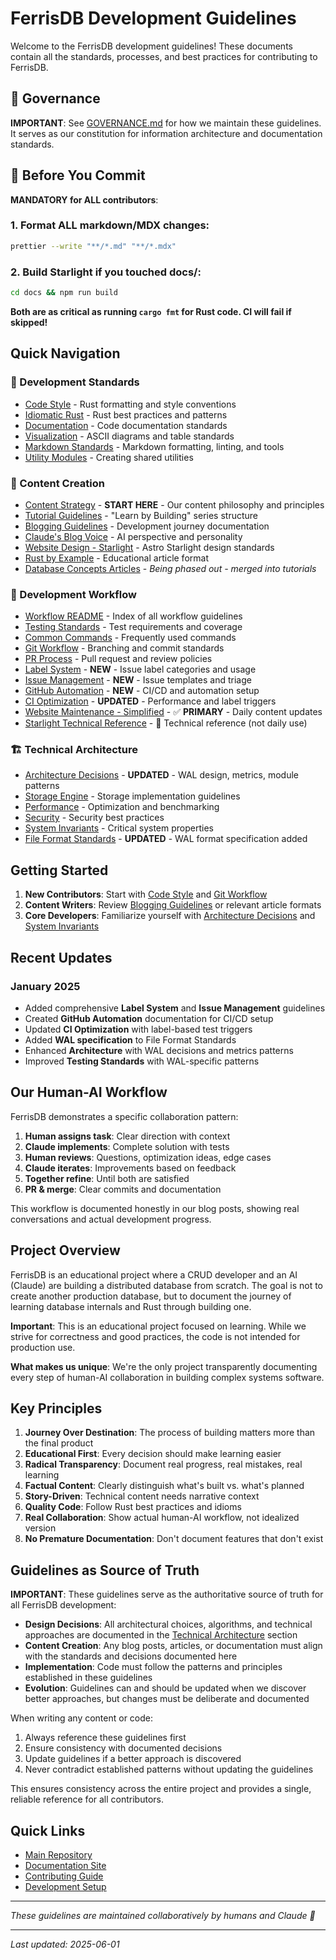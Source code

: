 # FerrisDB Development Guidelines

Welcome to the FerrisDB development guidelines! These documents contain all the standards, processes, and best practices for contributing to FerrisDB.

## 📜 Governance

**IMPORTANT**: See [GOVERNANCE.md](GOVERNANCE.md) for how we maintain these guidelines. It serves as our constitution for information architecture and documentation standards.

## 🚨 Before You Commit

**MANDATORY for ALL contributors**:

### 1. Format ALL markdown/MDX changes:

```bash
prettier --write "**/*.md" "**/*.mdx"
```

### 2. Build Starlight if you touched docs/:

```bash
cd docs && npm run build
```

**Both are as critical as running `cargo fmt` for Rust code. CI will fail if skipped!**

## Quick Navigation

### 📝 Development Standards

- [Code Style](development/code-style.md) - Rust formatting and style conventions
- [Idiomatic Rust](development/idiomatic-rust.md) - Rust best practices and patterns
- [Documentation](development/documentation.md) - Code documentation standards
- [Visualization](development/visualization.md) - ASCII diagrams and table standards
- [Markdown Standards](development/markdown-standards.md) - Markdown formatting, linting, and tools
- [Utility Modules](development/utility-modules.md) - Creating shared utilities

### 🎨 Content Creation

- [Content Strategy](content/content-strategy.md) - **START HERE** - Our content philosophy and principles
- [Tutorial Guidelines](content/tutorials.md) - "Learn by Building" series structure
- [Blogging Guidelines](content/blogging.md) - Development journey documentation
- [Claude's Blog Voice](content/claude-blog-voice.md) - AI perspective and personality
- [Website Design - Starlight](content/website-design-starlight.md) - Astro Starlight design standards
- [Rust by Example](content/rust-by-example.md) - Educational article format
- [Database Concepts Articles](content/database-concepts-articles.md) - _Being phased out - merged into tutorials_

### 🔄 Development Workflow

- [Workflow README](workflow/) - Index of all workflow guidelines
- [Testing Standards](workflow/testing.md) - Test requirements and coverage
- [Common Commands](workflow/commands.md) - Frequently used commands
- [Git Workflow](workflow/git-workflow.md) - Branching and commit standards
- [PR Process](workflow/pr-process.md) - Pull request and review policies
- [Label System](workflow/labels.md) - **NEW** - Issue label categories and usage
- [Issue Management](workflow/issue-management.md) - **NEW** - Issue templates and triage
- [GitHub Automation](workflow/github-automation.md) - **NEW** - CI/CD and automation setup
- [CI Optimization](workflow/ci-optimization.md) - **UPDATED** - Performance and label triggers
- [Website Maintenance - Simplified](workflow/website-maintenance-simple.md) - ✅ **PRIMARY** - Daily content updates
- [Starlight Technical Reference](workflow/starlight-technical-reference.md) - 📖 Technical reference (not daily use)

### 🏗️ Technical Architecture

- [Architecture Decisions](technical/architecture.md) - **UPDATED** - WAL design, metrics, module patterns
- [Storage Engine](technical/storage-engine.md) - Storage implementation guidelines
- [Performance](technical/performance.md) - Optimization and benchmarking
- [Security](technical/security.md) - Security best practices
- [System Invariants](technical/invariants.md) - Critical system properties
- [File Format Standards](technical/file-formats.md) - **UPDATED** - WAL format specification added

## Getting Started

1. **New Contributors**: Start with [Code Style](development/code-style.md) and [Git Workflow](workflow/git-workflow.md)
2. **Content Writers**: Review [Blogging Guidelines](content/blogging.md) or relevant article formats
3. **Core Developers**: Familiarize yourself with [Architecture Decisions](technical/architecture.md) and [System Invariants](technical/invariants.md)

## Recent Updates

### January 2025

- Added comprehensive **Label System** and **Issue Management** guidelines
- Created **GitHub Automation** documentation for CI/CD setup
- Updated **CI Optimization** with label-based test triggers
- Added **WAL specification** to File Format Standards
- Enhanced **Architecture** with WAL decisions and metrics patterns
- Improved **Testing Standards** with WAL-specific patterns

## Our Human-AI Workflow

FerrisDB demonstrates a specific collaboration pattern:

1. **Human assigns task**: Clear direction with context
2. **Claude implements**: Complete solution with tests
3. **Human reviews**: Questions, optimization ideas, edge cases
4. **Claude iterates**: Improvements based on feedback
5. **Together refine**: Until both are satisfied
6. **PR & merge**: Clear commits and documentation

This workflow is documented honestly in our blog posts, showing real conversations and actual development progress.

## Project Overview

FerrisDB is an educational project where a CRUD developer and an AI (Claude) are building a distributed database from scratch. The goal is not to create another production database, but to document the journey of learning database internals and Rust through building one.

**Important**: This is an educational project focused on learning. While we strive for correctness and good practices, the code is not intended for production use.

**What makes us unique**: We're the only project transparently documenting every step of human-AI collaboration in building complex systems software.

## Key Principles

1. **Journey Over Destination**: The process of building matters more than the final product
2. **Educational First**: Every decision should make learning easier
3. **Radical Transparency**: Document real progress, real mistakes, real learning
4. **Factual Content**: Clearly distinguish what's built vs. what's planned
5. **Story-Driven**: Technical content needs narrative context
6. **Quality Code**: Follow Rust best practices and idioms
7. **Real Collaboration**: Show actual human-AI workflow, not idealized version
8. **No Premature Documentation**: Don't document features that don't exist

## Guidelines as Source of Truth

**IMPORTANT**: These guidelines serve as the authoritative source of truth for all FerrisDB development:

- **Design Decisions**: All architectural choices, algorithms, and technical approaches are documented in the [Technical Architecture](technical/) section
- **Content Creation**: Any blog posts, articles, or documentation must align with the standards and decisions documented here
- **Implementation**: Code must follow the patterns and principles established in these guidelines
- **Evolution**: Guidelines can and should be updated when we discover better approaches, but changes must be deliberate and documented

When writing any content or code:

1. Always reference these guidelines first
2. Ensure consistency with documented decisions
3. Update guidelines if a better approach is discovered
4. Never contradict established patterns without updating the guidelines

This ensures consistency across the entire project and provides a single, reliable reference for all contributors.

## Quick Links

- [Main Repository](https://github.com/ferrisdb/ferrisdb)
- [Documentation Site](https://ferrisdb.org/)
- [Contributing Guide](../CONTRIBUTING.md)
- [Development Setup](../DEVELOPMENT.md)

---

_These guidelines are maintained collaboratively by humans and Claude 🤖_

---

_Last updated: 2025-06-01_
